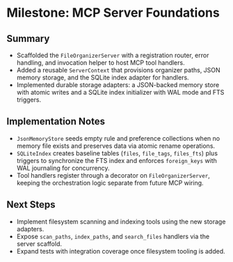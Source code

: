# Milestone: MCP Server Foundations

## Summary
- Scaffolded the `FileOrganizerServer` with a registration router, error handling, and invocation helper to host MCP tool handlers.
- Added a reusable `ServerContext` that provisions organizer paths, JSON memory storage, and the SQLite index adapter for handlers.
- Implemented durable storage adapters: a JSON-backed memory store with atomic writes and a SQLite index initializer with WAL mode and FTS triggers.

## Implementation Notes
- `JsonMemoryStore` seeds empty rule and preference collections when no memory file exists and preserves data via atomic rename operations.
- `SQLiteIndex` creates baseline tables (`files`, `file_tags`, `files_fts`) plus triggers to synchronize the FTS index and enforces `foreign_keys` with WAL journaling for concurrency.
- Tool handlers register through a decorator on `FileOrganizerServer`, keeping the orchestration logic separate from future MCP wiring.

## Next Steps
- Implement filesystem scanning and indexing tools using the new storage adapters.
- Expose `scan_paths`, `index_paths`, and `search_files` handlers via the server scaffold.
- Expand tests with integration coverage once filesystem tooling is added.
